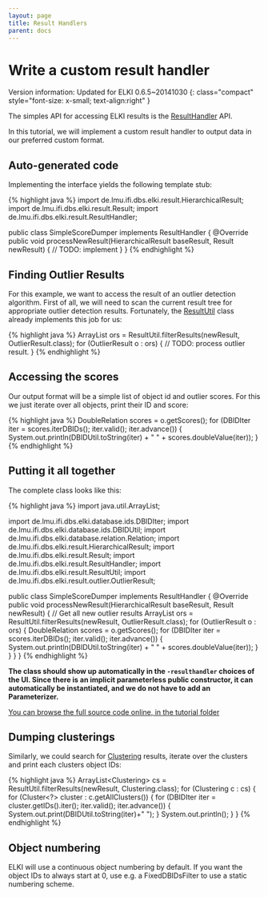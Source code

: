 ```yaml
---
layout: page
title: Result Handlers
parent: docs
---
```



Write a custom result handler
=============================

Version information: Updated for ELKI 0.6.5~20141030
{: class="compact" style="font-size: x-small; text-align:right" }

The simples API for accessing ELKI results is the [ResultHandler](/releases/current/doc/de/lmu/ifi/dbs/elki/result/ResultHandler.html) API.

In this tutorial, we will implement a custom result handler to output data in our preferred custom format.

Auto-generated code
-------------------

Implementing the interface yields the following template stub:

{% highlight java %}
import de.lmu.ifi.dbs.elki.result.HierarchicalResult;
import de.lmu.ifi.dbs.elki.result.Result;
import de.lmu.ifi.dbs.elki.result.ResultHandler;

public class SimpleScoreDumper implements ResultHandler {
  @Override
  public void processNewResult(HierarchicalResult baseResult, Result newResult) {
    // TODO: implement
  }
}
{% endhighlight %}

Finding Outlier Results
-----------------------

For this example, we want to access the result of an outlier detection algorithm. First of all, we will need to scan the current result tree for appropriate outlier detection results. Fortunately, the [ResultUtil](/releases/current/doc/de/lmu/ifi/dbs/elki/result/ResultUtil.html) class already implements this job for us:

{% highlight java %}
    ArrayList<OutlierResult> ors = ResultUtil.filterResults(newResult, OutlierResult.class);
    for (OutlierResult o : ors) {
      // TODO: process outlier result.
    }
{% endhighlight %}

Accessing the scores
--------------------

Our output format will be a simple list of object id and outlier scores. For this we just iterate over all objects, print their ID and score:

{% highlight java %}
      DoubleRelation scores = o.getScores();
      for (DBIDIter iter = scores.iterDBIDs(); iter.valid(); iter.advance()) {
        System.out.println(DBIDUtil.toString(iter) + " " + scores.doubleValue(iter));
      }
{% endhighlight %}

Putting it all together
-----------------------

The complete class looks like this:

{% highlight java %}
import java.util.ArrayList;

import de.lmu.ifi.dbs.elki.database.ids.DBIDIter;
import de.lmu.ifi.dbs.elki.database.ids.DBIDUtil;
import de.lmu.ifi.dbs.elki.database.relation.Relation;
import de.lmu.ifi.dbs.elki.result.HierarchicalResult;
import de.lmu.ifi.dbs.elki.result.Result;
import de.lmu.ifi.dbs.elki.result.ResultHandler;
import de.lmu.ifi.dbs.elki.result.ResultUtil;
import de.lmu.ifi.dbs.elki.result.outlier.OutlierResult;

public class SimpleScoreDumper implements ResultHandler {
  @Override
  public void processNewResult(HierarchicalResult baseResult, Result newResult) {
    // Get all new outlier results
    ArrayList<OutlierResult> ors = ResultUtil.filterResults(newResult, OutlierResult.class);
    for (OutlierResult o : ors) {
      DoubleRelation scores = o.getScores();
      for (DBIDIter iter = scores.iterDBIDs(); iter.valid(); iter.advance()) {
        System.out.println(DBIDUtil.toString(iter) + " " + scores.doubleValue(iter));
      }
    }
  }
}
{% endhighlight %}

**The class should show up automatically in the `-resulthandler` choices of the UI.
Since there is an implicit parameterless public constructor, it can automatically be instantiated, and we do not have to add an Parameterizer.**

[You can browse the full source code online, in the tutorial folder](https://github.com/elki-project/elki/blob/master/addons/tutorial/src/main/java/tutorial/outlier/SimpleScoreDumper.java)

Dumping clusterings
-------------------

Similarly, we could search for [Clustering](/releases/current/doc/de/lmu/ifi/dbs/elki/data/Clustering.html) results, iterate over the clusters and print each clusters object IDs:

{% highlight java %}
    ArrayList<Clustering<?>> cs = ResultUtil.filterResults(newResult, Clustering.class);
    for (Clustering<?> c : cs) {
      for (Cluster<?> cluster : c.getAllClusters()) {
        for (DBIDIter iter = cluster.getIDs().iter(); iter.valid(); iter.advance()) {
          System.out.print(DBIDUtil.toString(iter)+" ");
        }
        System.out.println();
      }
    }
{% endhighlight %}

Object numbering
----------------

ELKI will use a continuous object numbering by default. If you want the object IDs to always start at 0, use e.g. a FixedDBIDsFilter to use a static numbering scheme.

